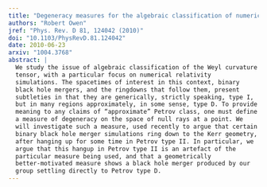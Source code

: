 ```yaml
---
title: "Degeneracy measures for the algebraic classification of numerical spacetimes"
authors: "Robert Owen"
jref: "Phys. Rev. D 81, 124042 (2010)"
doi: "10.1103/PhysRevD.81.124042"
date: 2010-06-23
arxiv: "1004.3768"
abstract: |
  We study the issue of algebraic classification of the Weyl curvature
  tensor, with a particular focus on numerical relativity
  simulations. The spacetimes of interest in this context, binary
  black hole mergers, and the ringdowns that follow them, present
  subtleties in that they are generically, strictly speaking, type I,
  but in many regions approximately, in some sense, type D. To provide
  meaning to any claims of “approximate” Petrov class, one must define
  a measure of degeneracy on the space of null rays at a point. We
  will investigate such a measure, used recently to argue that certain
  binary black hole merger simulations ring down to the Kerr geometry,
  after hanging up for some time in Petrov type II. In particular, we
  argue that this hangup in Petrov type II is an artefact of the
  particular measure being used, and that a geometrically
  better-motivated measure shows a black hole merger produced by our
  group settling directly to Petrov type D.
---
```

